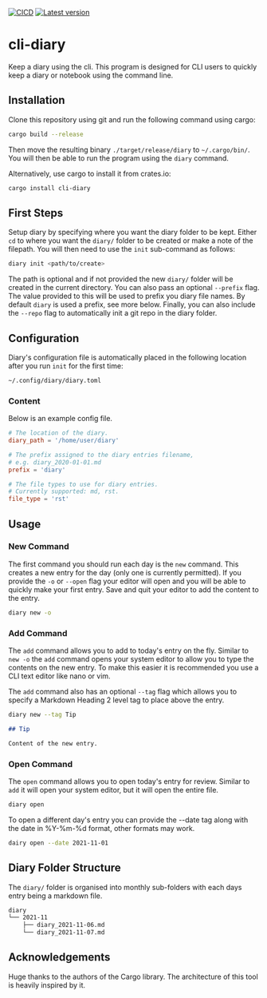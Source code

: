 [![CICD](https://github.com/BenGale93/cli-diary/actions/workflows/rust.yml/badge.svg?branch=master)](https://github.com/BenGale93/cli-diary/actions/workflows/rust.yml)
[![Latest version](https://img.shields.io/crates/v/cli-diary.svg)](https://crates.io/crates/cli-diary)

# cli-diary

Keep a diary using the cli. This program is designed for CLI users to quickly
keep a diary or notebook using the command line.

## Installation

Clone this repository using git and run the following command using cargo:

```bash
cargo build --release
```

Then move the resulting binary `./target/release/diary` to `~/.cargo/bin/`.
You will then be able to run the program using the `diary` command.

Alternatively, use cargo to install it from crates.io:

```bash
cargo install cli-diary
```

## First Steps

Setup diary by specifying where you want the diary folder to be kept. Either
`cd` to where you want the `diary/` folder to be created or make a note of the
filepath.  You will then need to use the `init` sub-command as follows:

```bash
diary init <path/to/create>
```

The path is optional and if not provided the new `diary/` folder will be
created in the current directory. You can also pass an optional `--prefix`
flag.  The value provided to this will be used to prefix you diary file names.
By default `diary` is used a prefix, see more below. Finally, you can also
include the `--repo` flag to automatically init a git repo in the diary folder.

## Configuration

Diary's configuration file is automatically placed in the following location
after you run `init` for the first time:

```bash
~/.config/diary/diary.toml
```

### Content

Below is an example config file.

```toml
# The location of the diary.
diary_path = '/home/user/diary'

# The prefix assigned to the diary entries filename,
# e.g. diary_2020-01-01.md
prefix = 'diary'

# The file types to use for diary entries.
# Currently supported: md, rst.
file_type = 'rst'
```

## Usage

### New Command

The first command you should run each day is the `new` command. This creates a
new entry for the day (only one is currently permitted). If you provide the
`-o` or `--open` flag your editor will open and you will be able to quickly
make your first entry. Save and quit your editor to add the content to the
entry.

```bash
diary new -o
```

### Add Command

The `add` command allows you to add to today's entry on the fly. Similar to
`new -o` the `add` command opens your system editor to allow you to type the
contents on the new entry. To make this easier it is recommended you use a CLI
text editor like nano or vim.

The `add` command also has an optional `--tag` flag which allows you to specify
a Markdown Heading 2 level tag to place above the entry.

```bash
diary new --tag Tip
```

```markdown
## Tip

Content of the new entry.

```

### Open Command

The `open` command allows you to open today's entry for review. Similar to `add`
it will open your system editor, but it will open the entire file.

```bash
diary open
```

To open a different day's entry you can provide the --date tag along with the date
in %Y-%m-%d format, other formats may work.

```bash
dairy open --date 2021-11-01
```

## Diary Folder Structure

The `diary/` folder is organised into monthly sub-folders with each days entry
being a markdown file.

```bash
diary
└── 2021-11
    ├── diary_2021-11-06.md
    └── diary_2021-11-07.md
```

## Acknowledgements

Huge thanks to the authors of the Cargo library. The architecture of this tool
is heavily inspired by it.
